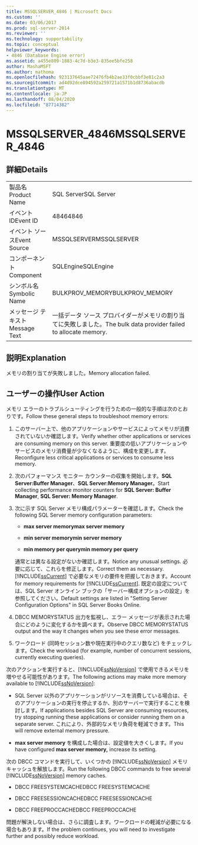 ```yaml
---
title: MSSQLSERVER_4846 | Microsoft Docs
ms.custom: ''
ms.date: 03/06/2017
ms.prod: sql-server-2014
ms.reviewer: ''
ms.technology: supportability
ms.topic: conceptual
helpviewer_keywords:
- 4846 (Database Engine error)
ms.assetid: a455e809-1883-4c7d-b3e3-835ee5bfe258
author: MashaMSFT
ms.author: mathoma
ms.openlocfilehash: 923137645aae72476fb4b2ae33f0cbbf3e81c2a3
ms.sourcegitcommit: ad4d92dce894592a259721a1571b1d8736abacdb
ms.translationtype: MT
ms.contentlocale: ja-JP
ms.lasthandoff: 08/04/2020
ms.locfileid: "87714382"
---
```

# <a name="mssqlserver_4846"></a><span data-ttu-id="22288-102">MSSQLSERVER_4846</span><span class="sxs-lookup"><span data-stu-id="22288-102">MSSQLSERVER_4846</span></span>
    
## <a name="details"></a><span data-ttu-id="22288-103">詳細</span><span class="sxs-lookup"><span data-stu-id="22288-103">Details</span></span>  
  
|||  
|-|-|  
|<span data-ttu-id="22288-104">製品名</span><span class="sxs-lookup"><span data-stu-id="22288-104">Product Name</span></span>|<span data-ttu-id="22288-105">SQL Server</span><span class="sxs-lookup"><span data-stu-id="22288-105">SQL Server</span></span>|  
|<span data-ttu-id="22288-106">イベント ID</span><span class="sxs-lookup"><span data-stu-id="22288-106">Event ID</span></span>|<span data-ttu-id="22288-107">4846</span><span class="sxs-lookup"><span data-stu-id="22288-107">4846</span></span>|  
|<span data-ttu-id="22288-108">イベント ソース</span><span class="sxs-lookup"><span data-stu-id="22288-108">Event Source</span></span>|<span data-ttu-id="22288-109">MSSQLSERVER</span><span class="sxs-lookup"><span data-stu-id="22288-109">MSSQLSERVER</span></span>|  
|<span data-ttu-id="22288-110">コンポーネント</span><span class="sxs-lookup"><span data-stu-id="22288-110">Component</span></span>|<span data-ttu-id="22288-111">SQLEngine</span><span class="sxs-lookup"><span data-stu-id="22288-111">SQLEngine</span></span>|  
|<span data-ttu-id="22288-112">シンボル名</span><span class="sxs-lookup"><span data-stu-id="22288-112">Symbolic Name</span></span>|<span data-ttu-id="22288-113">BULKPROV_MEMORY</span><span class="sxs-lookup"><span data-stu-id="22288-113">BULKPROV_MEMORY</span></span>|  
|<span data-ttu-id="22288-114">メッセージ テキスト</span><span class="sxs-lookup"><span data-stu-id="22288-114">Message Text</span></span>|<span data-ttu-id="22288-115">一括データ ソース プロバイダーがメモリの割り当てに失敗しました。</span><span class="sxs-lookup"><span data-stu-id="22288-115">The bulk data provider failed to allocate memory.</span></span>|  
  
## <a name="explanation"></a><span data-ttu-id="22288-116">説明</span><span class="sxs-lookup"><span data-stu-id="22288-116">Explanation</span></span>  
 <span data-ttu-id="22288-117">メモリの割り当てが失敗しました。</span><span class="sxs-lookup"><span data-stu-id="22288-117">Memory allocation failed.</span></span>  
  
## <a name="user-action"></a><span data-ttu-id="22288-118">ユーザーの操作</span><span class="sxs-lookup"><span data-stu-id="22288-118">User Action</span></span>  
 <span data-ttu-id="22288-119">メモリ エラーのトラブルシューティングを行うための一般的な手順は次のとおりです。</span><span class="sxs-lookup"><span data-stu-id="22288-119">Follow these general steps to troubleshoot memory errors:</span></span>  
  
1.  <span data-ttu-id="22288-120">このサーバー上で、他のアプリケーションやサービスによってメモリが消費されていないか確認します。</span><span class="sxs-lookup"><span data-stu-id="22288-120">Verify whether other applications or services are consuming memory on this server.</span></span> <span data-ttu-id="22288-121">重要度の低いアプリケーションやサービスのメモリ消費量が少なくなるように、構成を変更します。</span><span class="sxs-lookup"><span data-stu-id="22288-121">Reconfigure less critical applications or services to consume less memory.</span></span>  
  
2.  <span data-ttu-id="22288-122">次のパフォーマンス モニター カウンターの収集を開始します。**SQL Server:Buffer Manager**、**SQL Server:Memory Manager**。</span><span class="sxs-lookup"><span data-stu-id="22288-122">Start collecting performance monitor counters for **SQL Server: Buffer Manager**, **SQL Server: Memory Manager**.</span></span>  
  
3.  <span data-ttu-id="22288-123">次に示す SQL Server メモリ構成パラメーターを確認します。</span><span class="sxs-lookup"><span data-stu-id="22288-123">Check the following SQL Server memory configuration parameters:</span></span>  
  
    -   <span data-ttu-id="22288-124">**max server memory**</span><span class="sxs-lookup"><span data-stu-id="22288-124">**max server memory**</span></span>  
  
    -   <span data-ttu-id="22288-125">**min server memory**</span><span class="sxs-lookup"><span data-stu-id="22288-125">**min server memory**</span></span>  
  
    -   <span data-ttu-id="22288-126">**min memory per query**</span><span class="sxs-lookup"><span data-stu-id="22288-126">**min memory per query**</span></span>  
  
     <span data-ttu-id="22288-127">通常とは異なる設定がないか確認します。</span><span class="sxs-lookup"><span data-stu-id="22288-127">Notice any unusual settings.</span></span> <span data-ttu-id="22288-128">必要に応じて、これらを修正します。</span><span class="sxs-lookup"><span data-stu-id="22288-128">Correct them as necessary.</span></span> <span data-ttu-id="22288-129">[!INCLUDE[ssCurrent](../../includes/sscurrent-md.md)] で必要なメモリの要件を把握しておきます。</span><span class="sxs-lookup"><span data-stu-id="22288-129">Account for memory requirements for [!INCLUDE[ssCurrent](../../includes/sscurrent-md.md)].</span></span> <span data-ttu-id="22288-130">既定の設定については、SQL Server オンライン ブックの「サーバー構成オプションの設定」を参照してください。</span><span class="sxs-lookup"><span data-stu-id="22288-130">Default settings are listed in "Setting Server Configuration Options" in SQL Server Books Online.</span></span>  
  
4.  <span data-ttu-id="22288-131">DBCC MEMORYSTATUS 出力を監視し、エラー メッセージが表示された場合にどのように変化するかを調べます。</span><span class="sxs-lookup"><span data-stu-id="22288-131">Observe DBCC MEMORYSTATUS output and the way it changes when you see these error messages.</span></span>  
  
5.  <span data-ttu-id="22288-132">ワークロード (同時セッション数や現在実行中のクエリ数など) をチェックします。</span><span class="sxs-lookup"><span data-stu-id="22288-132">Check the workload (for example, number of concurrent sessions, currently executing queries).</span></span>  
  
 <span data-ttu-id="22288-133">次のアクションを実行すると、[!INCLUDE[ssNoVersion](../../includes/ssnoversion-md.md)] で使用できるメモリを増やせる可能性があります。</span><span class="sxs-lookup"><span data-stu-id="22288-133">The following actions may make more memory available to [!INCLUDE[ssNoVersion](../../includes/ssnoversion-md.md)]:</span></span>  
  
-   <span data-ttu-id="22288-134">SQL Server 以外のアプリケーションがリソースを消費している場合は、そのアプリケーションの実行を停止するか、別のサーバーで実行することを検討します。</span><span class="sxs-lookup"><span data-stu-id="22288-134">If applications besides SQL Server are consuming resources, try stopping running these applications or consider running them on a separate server.</span></span> <span data-ttu-id="22288-135">これにより、外部的なメモリ負荷を軽減できます。</span><span class="sxs-lookup"><span data-stu-id="22288-135">This will remove external memory pressure.</span></span>  
  
-   <span data-ttu-id="22288-136">**max server memory** を構成した場合は、設定値を大きくします。</span><span class="sxs-lookup"><span data-stu-id="22288-136">If you have configured **max server memory,** increase its setting.</span></span>  
  
 <span data-ttu-id="22288-137">次の DBCC コマンドを実行して、いくつかの [!INCLUDE[ssNoVersion](../../includes/ssnoversion-md.md)] メモリ キャッシュを解放します。</span><span class="sxs-lookup"><span data-stu-id="22288-137">Run the following DBCC commands to free several [!INCLUDE[ssNoVersion](../../includes/ssnoversion-md.md)] memory caches.</span></span>  
  
-   <span data-ttu-id="22288-138">DBCC FREESYSTEMCACHE</span><span class="sxs-lookup"><span data-stu-id="22288-138">DBCC FREESYSTEMCACHE</span></span>  
  
-   <span data-ttu-id="22288-139">DBCC FREESESSIONCACHE</span><span class="sxs-lookup"><span data-stu-id="22288-139">DBCC FREESESSIONCACHE</span></span>  
  
-   <span data-ttu-id="22288-140">DBCC FREEPROCCACHE</span><span class="sxs-lookup"><span data-stu-id="22288-140">DBCC FREEPROCCACHE</span></span>  
  
 <span data-ttu-id="22288-141">問題が解決しない場合は、さらに調査します。ワークロードの軽減が必要になる場合もあります。</span><span class="sxs-lookup"><span data-stu-id="22288-141">If the problem continues, you will need to investigate further and possibly reduce workload.</span></span>  
  
  
